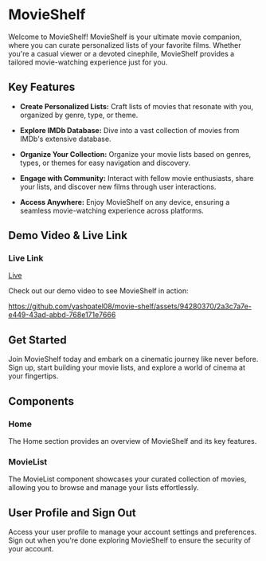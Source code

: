 # MovieShelf

Welcome to MovieShelf! MovieShelf is your ultimate movie companion, where you can curate personalized lists of your favorite films. Whether you're a casual viewer or a devoted cinephile, MovieShelf provides a tailored movie-watching experience just for you.

## Key Features

- **Create Personalized Lists:** Craft lists of movies that resonate with you, organized by genre, type, or theme.
  
- **Explore IMDb Database:** Dive into a vast collection of movies from IMDb's extensive database.
  
- **Organize Your Collection:** Organize your movie lists based on genres, types, or themes for easy navigation and discovery.
  
- **Engage with Community:** Interact with fellow movie enthusiasts, share your lists, and discover new films through user interactions.
  
- **Access Anywhere:** Enjoy MovieShelf on any device, ensuring a seamless movie-watching experience across platforms.

## Demo Video & Live Link

### Live Link
<a href="https://movie-shelf-nine.vercel.app" target="_blank">Live</a>

Check out our demo video to see MovieShelf in action: 
  

https://github.com/yashpatel08/movie-shelf/assets/94280370/2a3c7a7e-e449-43ad-abbd-768e171e7666



## Get Started

Join MovieShelf today and embark on a cinematic journey like never before. Sign up, start building your movie lists, and explore a world of cinema at your fingertips.

## Components

### Home

The Home section provides an overview of MovieShelf and its key features.

### MovieList

The MovieList component showcases your curated collection of movies, allowing you to browse and manage your lists effortlessly.

## User Profile and Sign Out

Access your user profile to manage your account settings and preferences. Sign out when you're done exploring MovieShelf to ensure the security of your account.
